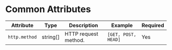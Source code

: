 # Common Attributes

<!-- semconv http -->
| Attribute  | Type | Description  | Example  | Required |
|---|---|---|---|---|
| `http.method` | string[] | HTTP request method. | `[GET, POST, HEAD]` | Yes |
<!-- endsemconv -->